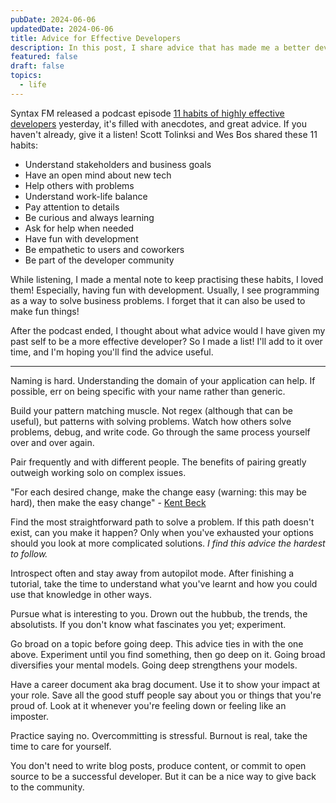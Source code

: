 ```yaml
---
pubDate: 2024-06-06
updatedDate: 2024-06-06
title: Advice for Effective Developers
description: In this post, I share advice that has made me a better developer. I was inspired to write down my thoughts after a recent SyntaxFM podcast, 11 habits of highly effective developers.
featured: false
draft: false
topics:
  - life
---
```

Syntax FM released a podcast episode [11 habits of highly effective developers](https://syntax.fm/show/778/11-habits-of-highly-effective-developers/transcript) yesterday, it's filled with anecdotes, and great advice. If you haven't already, give it a listen! Scott Tolinksi and Wes Bos shared these 11 habits:

- Understand stakeholders and business goals
- Have an open mind about new tech
- Help others with problems
- Understand work-life balance
- Pay attention to details
- Be curious and always learning
- Ask for help when needed
- Have fun with development
- Be empathetic to users and coworkers
- Be part of the developer community

While listening, I made a mental note to keep practising these habits, I loved them! Especially, having fun with development. Usually, I see programming as a way to solve business problems. I forget that it can also be used to make fun things!

After the podcast ended, I thought about what advice would I have given my past self to be a more effective developer? So I made a list! I'll add to it over time, and I'm hoping you'll find the advice useful.

---

Naming is hard. Understanding the domain of your application can help. If possible, err on being specific with your name rather than generic.

Build your pattern matching muscle. Not regex (although that can be useful), but patterns with solving problems. Watch how others solve problems, debug, and write code. Go through the same process yourself over and over again.

Pair frequently and with different people. The benefits of pairing greatly outweigh working solo on complex issues.

"For each desired change, make the change easy (warning: this may be hard), then make the easy change" - [Kent Beck](https://x.com/KentBeck/status/250733358307500032)

Find the most straightforward path to solve a problem. If this path doesn't exist, can you make it happen? Only when you've exhausted your options should you look at more complicated solutions. *I find this advice the hardest to follow.*

Introspect often and stay away from autopilot mode. After finishing a tutorial, take the time to understand what you've learnt and how you could use that knowledge in other ways.

Pursue what is interesting to you. Drown out the hubbub, the trends, the absolutists. If you don't know what fascinates you yet; experiment.

Go broad on a topic before going deep. This advice ties in with the one above. Experiment until you find something, then go deep on it. Going broad diversifies your mental models. Going deep strengthens your models.

Have a career document aka brag document. Use it to show your impact at your role. Save all the good stuff people say about you or things that you're proud of. Look at it whenever you're feeling down or feeling like an imposter.

Practice saying no. Overcommitting is stressful. Burnout is real, take the time to care for yourself.

You don't need to write blog posts, produce content, or commit to open source to be a successful developer. But it can be a nice way to give back to the community.



